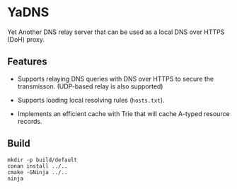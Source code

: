 # YaDNS

Yet Another DNS relay server that can be used as a local DNS over HTTPS (DoH) proxy.

## Features

- Supports relaying DNS queries with DNS over HTTPS to secure the transmisson. (UDP-based relay is also supported)

- Supports loading local resolving rules (`hosts.txt`).

- Implements an efficient cache with Trie that will cache A-typed resource records.

## Build

```shell
mkdir -p build/default
conan install ../..
cmake -GNinja ../..
ninja
```
